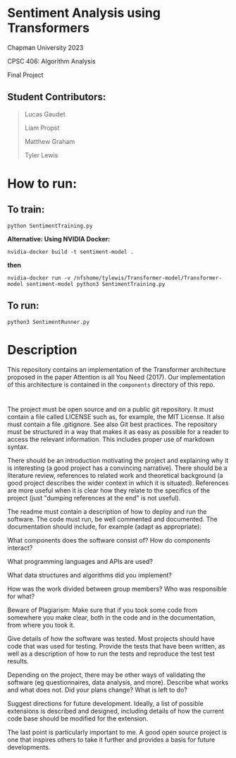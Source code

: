 # Sentiment Analysis using Transformers
Chapman University 2023

CPSC 406: Algorithm Analysis

Final Project
## Student Contributors:


> Lucas Gaudet
>
> Liam Propst
>
> Matthew Graham
>
> Tyler Lewis


# How to run:

## To train:

    python SentimentTraining.py

**Alternative: Using NVIDIA Docker:**

    nvidia-docker build -t sentiment-model .
 
**then**

    nvidia-docker run -v /nfshome/tylewis/Transformer-model/Transformer-model sentiment-model python3 SentimentTraining.py

## To run:

    python3 SentimentRunner.py

# Description

This repository contains an implementation of the Transformer architecture proposed in the paper Attention is all You Need (2017). Our implementation of this architecture is contained in the `components` directory of this repo.

#



The project must be open source and on a public git repository. It must contain a file called LICENSE such as, for example, the MIT License. It also must contain a file .gitignore. See also Git best practices.
The repository must be structured in a way that makes it as easy as possible for a reader to access the relevant information. This includes proper use of markdown syntax.

There should be an introduction motivating the project and explaining why it is interesting (a good project has a convincing narrative).
There should be a literature review, references to related work and theoretical background (a good project describes the wider context in which it is situated). References are more useful when it is clear how they relate to the specifics of the project (just "dumping references at the end" is not useful).

The readme must contain a description of how to deploy and run the software.
The code must run, be well commented and documented.
The documentation should include, for example (adapt as appropriate):

What components does the software consist of? How do components interact?

What programming languages and APIs are used?

What data structures and algorithms did you implement?

How was the work divided between group members? Who was responsible for what?

Beware of Plagiarism: Make sure that if you took some code from somewhere you make clear, both in the code and in the documentation, from where you took it.

Give details of how the software was tested. Most projects should have code that was used for testing. Provide the tests that have been written, as well as a description of how to run the tests and reproduce the test test results.

Depending on the project, there may be other ways of validating the software (eg questionnaires, data analysis, and more).
Describe what works and what does not. Did your plans change? What is left to do?

Suggest directions for future development. Ideally, a list of possible extensions is described and designed, including details of how the current code base should be modified for the extension.

The last point is particularly important to me. A good open source project is one that inspires others to take it further and provides a basis for future developments.